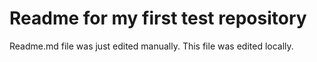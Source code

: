 # Readme for my first test repository

Readme.md file was just edited manually. This file was edited locally.
